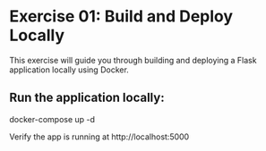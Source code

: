 # Exercise 01: Build and Deploy Locally

This exercise will guide you through building and deploying a Flask application locally using Docker.

## Run the application locally:

docker-compose up -d

Verify the app is running at http://localhost:5000

